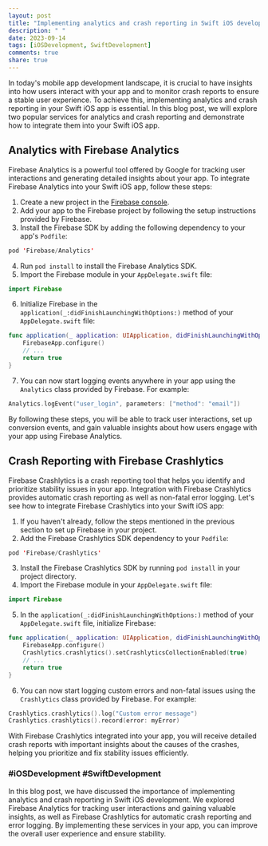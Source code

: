 ```yaml
---
layout: post
title: "Implementing analytics and crash reporting in Swift iOS development"
description: " "
date: 2023-09-14
tags: [iOSDevelopment, SwiftDevelopment]
comments: true
share: true
---
```


In today's mobile app development landscape, it is crucial to have insights into how users interact with your app and to monitor crash reports to ensure a stable user experience. To achieve this, implementing analytics and crash reporting in your Swift iOS app is essential. In this blog post, we will explore two popular services for analytics and crash reporting and demonstrate how to integrate them into your Swift iOS app.

## Analytics with Firebase Analytics

Firebase Analytics is a powerful tool offered by Google for tracking user interactions and generating detailed insights about your app. To integrate Firebase Analytics into your Swift iOS app, follow these steps:

1. Create a new project in the [Firebase console](https://console.firebase.google.com).
2. Add your app to the Firebase project by following the setup instructions provided by Firebase.
3. Install the Firebase SDK by adding the following dependency to your app's `Podfile`:

```swift
pod 'Firebase/Analytics'
```

4. Run `pod install` to install the Firebase Analytics SDK.
5. Import the Firebase module in your `AppDelegate.swift` file:

```swift
import Firebase
```

6. Initialize Firebase in the `application(_:didFinishLaunchingWithOptions:)` method of your `AppDelegate.swift` file:

```swift
func application(_ application: UIApplication, didFinishLaunchingWithOptions launchOptions: [UIApplication.LaunchOptionsKey: Any]?) -> Bool {
    FirebaseApp.configure()
    // ...
    return true
}
```

7. You can now start logging events anywhere in your app using the `Analytics` class provided by Firebase. For example:

```swift
Analytics.logEvent("user_login", parameters: ["method": "email"])
```

By following these steps, you will be able to track user interactions, set up conversion events, and gain valuable insights about how users engage with your app using Firebase Analytics.

## Crash Reporting with Firebase Crashlytics

Firebase Crashlytics is a crash reporting tool that helps you identify and prioritize stability issues in your app. Integration with Firebase Crashlytics provides automatic crash reporting as well as non-fatal error logging. Let's see how to integrate Firebase Crashlytics into your Swift iOS app:

1. If you haven't already, follow the steps mentioned in the previous section to set up Firebase in your project.
2. Add the Firebase Crashlytics SDK dependency to your `Podfile`:

```swift
pod 'Firebase/Crashlytics'
```

3. Install the Firebase Crashlytics SDK by running `pod install` in your project directory.
4. Import the Firebase module in your `AppDelegate.swift` file:

```swift
import Firebase
```

5. In the `application(_:didFinishLaunchingWithOptions:)` method of your `AppDelegate.swift` file, initialize Firebase:

```swift
func application(_ application: UIApplication, didFinishLaunchingWithOptions launchOptions: [UIApplication.LaunchOptionsKey: Any]?) -> Bool {
    FirebaseApp.configure()
    Crashlytics.crashlytics().setCrashlyticsCollectionEnabled(true)
    // ...
    return true
}
```

6. You can now start logging custom errors and non-fatal issues using the `Crashlytics` class provided by Firebase. For example:

```swift
Crashlytics.crashlytics().log("Custom error message")
Crashlytics.crashlytics().record(error: myError)
```

With Firebase Crashlytics integrated into your app, you will receive detailed crash reports with important insights about the causes of the crashes, helping you prioritize and fix stability issues efficiently.

### #iOSDevelopment #SwiftDevelopment

In this blog post, we have discussed the importance of implementing analytics and crash reporting in Swift iOS development. We explored Firebase Analytics for tracking user interactions and gaining valuable insights, as well as Firebase Crashlytics for automatic crash reporting and error logging. By implementing these services in your app, you can improve the overall user experience and ensure stability.